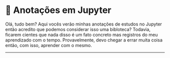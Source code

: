 # 📘 Anotações em Jupyter

Olá, tudo bem?
Aqui vocês verão minhas anotações de estudos no Jupyter então acredito que podemos considerar isso uma bibloteca?
Todavia, ficarem cientes que nada disso é um fato concreto mas registros do meu aprendizado com o tempo. Provavelmente, devo chegar a errar muita coisa então, com isso, aprender com o mesmo.

---
